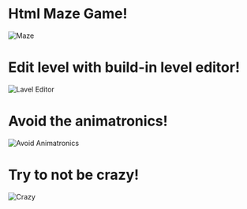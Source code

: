 # Html Maze Game!
![Maze](https://github.com/Just-a-Jason/jsonTest/assets/88512392/21375a4b-0c90-402f-8d80-02f7ba77d3db)

# Edit level with build-in level editor!
![Lavel Editor](https://github.com/Just-a-Jason/jsonTest/assets/88512392/72baf432-3657-42fc-8cb7-0d60e65048bd)

# Avoid the animatronics!
![Avoid Animatronics](https://github.com/Just-a-Jason/jsonTest/assets/88512392/cb8c4d54-a61a-4488-9c3f-ad42377abe0a)

# Try to not be crazy!
![Crazy](https://github.com/Just-a-Jason/jsonTest/assets/88512392/c2ede3a4-ca75-437c-b859-54a985ea83d7)
